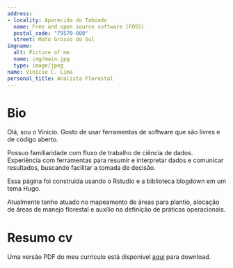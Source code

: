 ```yaml
---
address:
- locality: Aparecida do Taboado
  name: Free and open source software (FOSS)
  postal_code: "79570-000"
  street: Mato Grosso do Sul
imgname:
  alt: Picture of me
  name: img/main.jpg
  type: image/jpeg
name: Vinício C. Lima 
personal_title: Analista Florestal
---
```


# Bio
Olá, sou o Vinicio. Gosto de usar ferramentas de software que são livres e de código aberto.

Possuo familiaridade com fluxo de trabalho de ciência de dados. Experiência com ferramentas para resumir e interpretar dados e comunicar resultados, buscando facilitar a tomada de decisão.

Essa página foi construida usando o Rstudio e a biblioteca blogdown em um tema Hugo.  

Atualmente tenho atuado no mapeamento de áreas para plantio, alocação de áreas de manejo florestal e auxílio na definição de práticas operacionais.


# Resumo cv

Uma versão PDF do meu currículo está disponivel [aqui](https://github.com/viniciovcl/Vinicio-Vitae/blob/master/Vitae%20Vinicio/Vitae-Vinicio.pdf) para download. 






